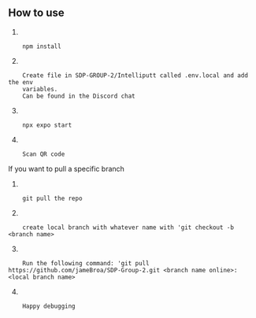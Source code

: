 ## How to use
1.
```
    npm install
```

2.
```
    Create file in SDP-GROUP-2/Intelliputt called .env.local and add the env 
    variables. 
    Can be found in the Discord chat
```

3.
```
    npx expo start
```

4.
```
    Scan QR code
```

If you want to pull a specific branch 

1.
```
    git pull the repo
```

2.
```
    create local branch with whatever name with 'git checkout -b <branch name>
```

3.
```
    Run the following command: 'git pull https://github.com/jameBroa/SDP-Group-2.git <branch name online>:<local branch name>
```

4.
```
    Happy debugging
```
